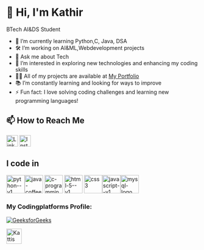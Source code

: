 # 👋 Hi, I'm Kathir

BTech AI&DS Student

- 🌱 I’m currently learning Python,C, Java, DSA
- 🛠 I’m working on AI&ML,Webdevelopment projects
- 💬 Ask me about Tech
- 🔭 I’m interested in exploring new technologies and enhancing my coding skills
- 👨‍💻 All of my projects are available at [My Portfolio](https://earnest-marzipan-2886d2.netlify.app)
- 📚 I’m constantly learning and looking for ways to improve
- ⚡ Fun fact: I love solving coding challenges and learning new programming languages!


## 📫 How to Reach Me

[<img src="https://upload.wikimedia.org/wikipedia/commons/c/ca/LinkedIn_logo_initials.png" alt="LinkedIn" width="30" height="30">](https://www.linkedin.com/in/YOUR_LINKEDIN_HANDLE)
[<img src="https://upload.wikimedia.org/wikipedia/commons/a/a5/Instagram_icon.png" alt="Instagram" width="30" height="30">](https://www.instagram.com/toxic_kathirx?utm_source=qr&igsh=dWdzMjc3M2U5MGJz)



## I code in
<img width="48" height="48" src="https://img.icons8.com/color/48/python--v1.png" alt="python--v1"/><img width="48" height="48" src="https://img.icons8.com/color/48/java-coffee-cup-logo--v1.png" alt="java-coffee-cup-logo--v1"/>
<img width="48" height="48" src="https://img.icons8.com/color/48/c-programming.png" alt="c-programming"/>
<img width="48" height="48" src="https://img.icons8.com/color/48/html-5--v1.png" alt="html-5--v1"/>
<img width="48" height="48" src="https://img.icons8.com/fluency/48/css3.png" alt="css3"/><img width="48" height="48" src="https://img.icons8.com/color/48/javascript--v1.png" alt="javascript--v1"/><img width="48" height="48" src="https://img.icons8.com/fluency/48/mysql-logo.png" alt="mysql-logo"/>

### My Codingplatforms Profile:

[![GeeksforGeeks](https://img.shields.io/badge/-GeeksforGeeks-0F9D58?style=flat-square&logo=geeksforgeeks&logoColor=white)](https://www.geeksforgeeks.org/user/kathir_c/)

[<img src="assets/kattis-logo.png" alt="Kattis" width="40"/>](https://open.kattis.com/users/kathireswaran-c)


